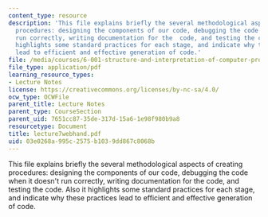 ```yaml
---
content_type: resource
description: 'This file explains briefly the several methodological aspects of creating
  procedures: designing the components of our code, debugging the code when it doesn''t
  run correctly, writing documentation for the  code, and testing the code. Also it
  highlights some standard practices for each stage, and indicate why these practices
  lead to efficient and effective generation of code.'
file: /media/courses/6-001-structure-and-interpretation-of-computer-programs-spring-2005/03e0268a995c2575b1039dd867c8068b_lecture7webhand.pdf
file_type: application/pdf
learning_resource_types:
- Lecture Notes
license: https://creativecommons.org/licenses/by-nc-sa/4.0/
ocw_type: OCWFile
parent_title: Lecture Notes
parent_type: CourseSection
parent_uid: 7651cc87-35de-317d-15a6-1e98f980b9a8
resourcetype: Document
title: lecture7webhand.pdf
uid: 03e0268a-995c-2575-b103-9dd867c8068b
---
```

This file explains briefly the several methodological aspects of creating procedures: designing the components of our code, debugging the code when it doesn't run correctly, writing documentation for the  code, and testing the code. Also it highlights some standard practices for each stage, and indicate why these practices lead to efficient and effective generation of code.